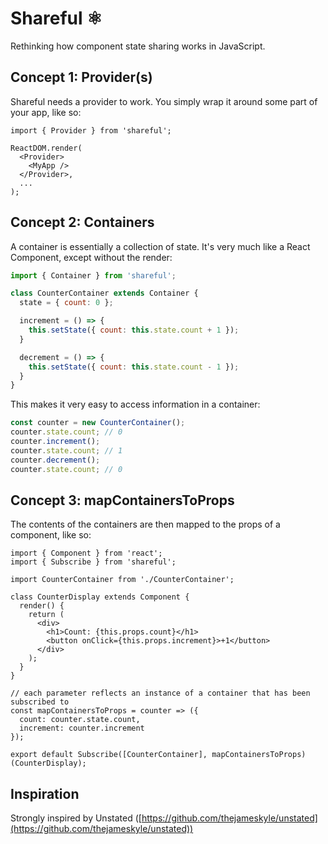 # Shareful ⚛️

Rethinking how component state sharing works in JavaScript.

## Concept 1: Provider(s)

Shareful needs a provider to work. You simply wrap it around some part of your app, like so:

```JSX
import { Provider } from 'shareful';

ReactDOM.render(
  <Provider>
    <MyApp />
  </Provider>,
  ...
);
```

## Concept 2: Containers

A container is essentially a collection of state. It's very much like a React Component, except without the render:

```JavaScript
import { Container } from 'shareful';

class CounterContainer extends Container {
  state = { count: 0 };

  increment = () => {
    this.setState({ count: this.state.count + 1 });
  }

  decrement = () => {
    this.setState({ count: this.state.count - 1 });
  }
}
```

This makes it very easy to access information in a container:

```JavaScript
const counter = new CounterContainer();
counter.state.count; // 0
counter.increment();
counter.state.count; // 1
counter.decrement();
counter.state.count; // 0
```

## Concept 3: mapContainersToProps

The contents of the containers are then mapped to the props of a component, like so:

```JSX
import { Component } from 'react';
import { Subscribe } from 'shareful';

import CounterContainer from './CounterContainer';

class CounterDisplay extends Component {
  render() {
    return (
      <div>
        <h1>Count: {this.props.count}</h1>
        <button onClick={this.props.increment}>+1</button>
      </div>
    );
  }
}

// each parameter reflects an instance of a container that has been subscribed to
const mapContainersToProps = counter => ({
  count: counter.state.count,
  increment: counter.increment
});

export default Subscribe([CounterContainer], mapContainersToProps)(CounterDisplay);
```

## Inspiration

Strongly inspired by Unstated ([https://github.com/thejameskyle/unstated](https://github.com/thejameskyle/unstated))
